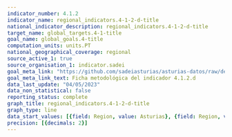 ```yaml
---
indicator_number: 4.1.2
indicator_name: regional_indicators.4-1-2-d-title
national_indicator_description: regional_indicators.4-1-2-d-title
target_name: global_targets.4-1-title
goal_name: global_goals.4-title
computation_units: units.PT
national_geographical_coverage: regional
source_active_1: true
source_organisation_1: indicator.sadei
goal_meta_link: "https://github.com/sadeiasturias/asturias-datos/raw/develop/descargas/metodologia/4.1.2.d.pdf"
goal_meta_link_text: Ficha metodológica del indicador 4.1.2.d
data_last_update: "04/05/2023"
data_non_statistical: false
reporting_status: complete
graph_title: regional_indicators.4-1-2-d-title
graph_type: line
data_start_values: [{field: Region, value: Asturias}, {field: Region, value: España}]
precision: [{decimals: 2}]
---
```

